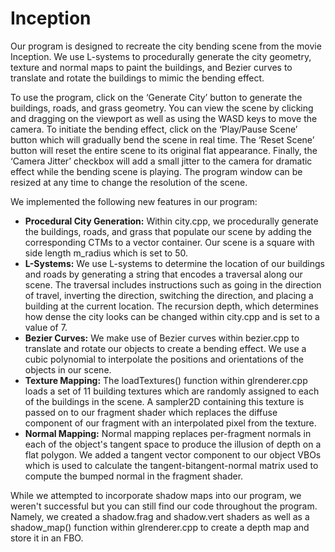 # Inception

Our program is designed to recreate the city bending scene from the movie Inception. We use L-systems to procedurally generate the city geometry, texture and normal maps to paint the buildings, and Bezier curves to translate and rotate the buildings to mimic the bending effect.

To use the program, click on the ‘Generate City’ button to generate the buildings, roads, and grass geometry. You can view the scene by clicking and dragging on the viewport as well as using the WASD keys to move the camera. To initiate the bending effect, click on the ‘Play/Pause Scene’ button which will gradually bend the scene in real time. The ‘Reset Scene’ button will reset the entire scene to its original flat appearance. Finally, the ‘Camera Jitter’ checkbox will add a small jitter to the camera for dramatic effect while the bending scene is playing. The program window can be resized at any time to change the resolution of the scene.

We implemented the following new features in our program:

- **Procedural City Generation:** Within city.cpp, we procedurally generate the buildings, roads, and grass that populate our scene by adding the corresponding CTMs to a vector container. Our scene is a square with side length m_radius which is set to 50.
-  **L-Systems:** We use L-systems to determine the location of our buildings and roads by generating a string that encodes a traversal along our scene. The traversal includes instructions such as going in the direction of travel, inverting the direction, switching the direction, and placing a building at the current location. The recursion depth, which determines how dense the city looks can be changed within city.cpp and is set to a value of 7.
-  **Bezier Curves:** We make use of Bezier curves within bezier.cpp to translate and rotate our objects to create a bending effect. We use a cubic polynomial to interpolate the positions and orientations of the objects in our scene.
-  **Texture Mapping:** The loadTextures() function within glrenderer.cpp loads a set of 11 building textures which are randomly assigned to each of the buildings in the scene. A sampler2D containing this texture is passed on to our fragment shader which replaces the diffuse component of our fragment with an interpolated pixel from the texture.
-  **Normal Mapping:** Normal mapping replaces per-fragment normals in each of the object's tangent space to produce the illusion of depth on a flat polygon. We added a tangent vector component to our object VBOs which is used to calculate the tangent-bitangent-normal matrix used to compute the bumped normal in the fragment shader.

While we attempted to incorporate shadow maps into our program, we weren't successful but you can still find our code throughout the program. Namely, we created a shadow.frag and shadow.vert shaders as well as a shadow_map() function within glrenderer.cpp to create a depth map and store it in an FBO.
